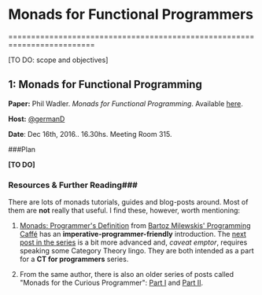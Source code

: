 # Monads for Functional Programmers
=========================================================================

[TO DO: scope and objectives]


## 1: Monads for Functional Programming


**Paper:** Phil Wadler. _Monads for Functional Programming_. Available [here](http://homepages.inf.ed.ac.uk/wadler/papers/marktoberdorf/baastad.pdf).

**Host:** [@germanD](https://github.com/germanD)

**Date**: Dec 16th, 2016.. 16.30hs. Meeting Room 315.


###Plan

**[TO DO]**

### Resources & Further Reading###

There are lots of monads tutorials, guides and blog-posts around. Most of them are **not** really that useful. I find these, however, worth mentioning:

1. [Monads: Programmer's Definition](https://bartoszmilewski.com/2016/11/21/monads-programmers-definition/) from [Bartoz Milewskis' Programming Caffé](https://bartoszmilewski.com/) has an __imperative-programmer-friendly__ introduction. The [next post in the series](https://bartoszmilewski.com/2016/11/30/monads-and-effects/) is a bit more advanced and, _caveat emptor_, requires speaking some Category Theory lingo. They are both intended as a part for a **CT for programmers** series.
 
2. From the same author, there is also an older series of posts called "Monads for the Curious Programmer": [Part I](https://bartoszmilewski.com/2011/01/09/monads-for-the-curious-programmer-part-1/) and [Part II](https://bartoszmilewski.com/2011/01/09/monads-for-the-curious-programmer-part-2/).

